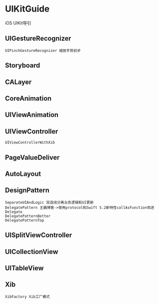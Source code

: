 # UIKitGuide
 iOS UIKit导引

## UIGestureRecognizer
    UIPinchGestureRecognizer 缩放手势初步
## Storyboard

## CALayer


## CoreAnimation


## UIViewAnimation

## UIViewController
    UIViewControllerWithXib
## PageValueDeliver

## AutoLayout

## DesignPattern
    SeparateUIAndLogic 双连线分离业务逻辑和UI更新
    DelegatePattern 王巍博客->使用protocol和Swift 5.2新特性callAsFunction改进Delegate
    DelegatePatternBetter
    DelegatePatternTop
## UISplitViewController

## UICollectionView

## UITableView

## Xib
    XibFactory Xib工厂模式
